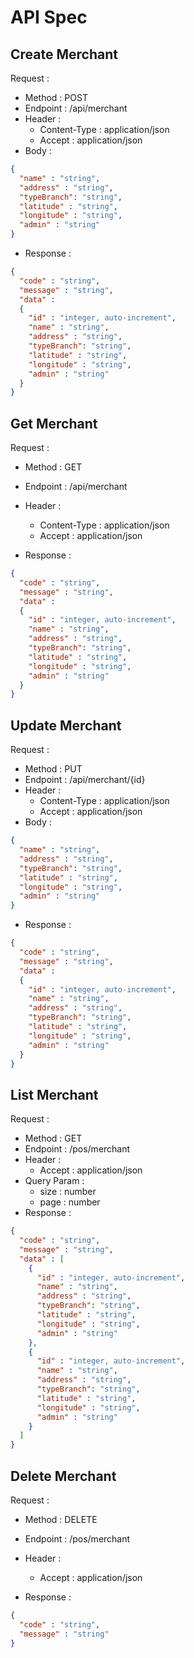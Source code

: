 # API Spec

## Create Merchant
Request :
* Method : POST
* Endpoint : /api/merchant
* Header :
    - Content-Type : application/json
    - Accept : application/json
* Body :
```json
{
  "name" : "string",
  "address" : "string",
  "typeBranch": "string",
  "latitude" : "string",
  "longitude" : "string",
  "admin" : "string"
}
```
* Response :
```json
{
  "code" : "string",
  "message" : "string",
  "data" : 
  {
    "id" : "integer, auto-increment",
    "name" : "string",
    "address" : "string",
    "typeBranch": "string",
    "latitude" : "string",
    "longitude" : "string",
    "admin" : "string"
  }
}
```

## Get Merchant
Request :
* Method : GET
* Endpoint : /api/merchant
* Header :
    - Content-Type : application/json
    - Accept : application/json

* Response :
```json
{
  "code" : "string",
  "message" : "string",
  "data" : 
  {
    "id" : "integer, auto-increment",
    "name" : "string",
    "address" : "string",
    "typeBranch": "string",
    "latitude" : "string",
    "longitude" : "string",
    "admin" : "string"
  }
}
```

## Update Merchant
Request :
* Method : PUT
* Endpoint : /api/merchant/{id}
* Header :
    - Content-Type : application/json
    - Accept : application/json
* Body :
```json
{
  "name" : "string",
  "address" : "string",
  "typeBranch": "string",
  "latitude" : "string",
  "longitude" : "string",
  "admin" : "string"
}
```
* Response :
```json
{
  "code" : "string",
  "message" : "string",
  "data" : 
  {
    "id" : "integer, auto-increment",
    "name" : "string",
    "address" : "string",
    "typeBranch": "string",
    "latitude" : "string",
    "longitude" : "string",
    "admin" : "string"
  }
}
```

## List Merchant
Request :
* Method : GET
* Endpoint : /pos/merchant
* Header :
    - Accept : application/json
* Query Param :
    - size : number
    - page : number
* Response :
```json
{
  "code" : "string",
  "message" : "string",
  "data" : [
    {
      "id" : "integer, auto-increment",
      "name" : "string",
      "address" : "string",
      "typeBranch": "string",
      "latitude" : "string",
      "longitude" : "string",
      "admin" : "string"
    },
    {
      "id" : "integer, auto-increment",
      "name" : "string",
      "address" : "string",
      "typeBranch": "string",
      "latitude" : "string",
      "longitude" : "string",
      "admin" : "string"
    }
  ]
}
```

## Delete Merchant
Request :
* Method : DELETE
* Endpoint : /pos/merchant
* Header :
    - Accept : application/json

* Response :
```json
{
  "code" : "string",
  "message" : "string"
}
```

